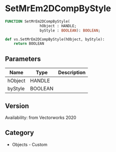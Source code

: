 # SetMrEm2DCompByStyle

```pascal
FUNCTION SetMrEm2DCompByStyle(
				hObject : HANDLE;
				byStyle : BOOLEAN): BOOLEAN;
```

```python
def vs.SetMrEm2DCompByStyle(hObject, byStyle):
    return BOOLEAN
```

## Parameters
|Name|Type|Description|
|---|---|---|
|hObject|HANDLE|   |
|byStyle|BOOLEAN|   |

## Version
Availability: from Vectorworks 2020

## Category
* Objects - Custom

